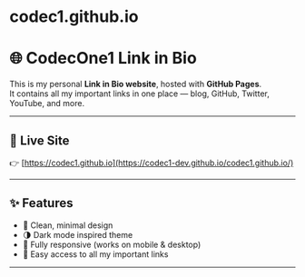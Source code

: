# codec1.github.io
# 🌐 CodecOne1 Link in Bio

This is my personal **Link in Bio website**, hosted with **GitHub Pages**.  
It contains all my important links in one place — blog, GitHub, Twitter, YouTube, and more.

---

## 🚀 Live Site
👉 [https://codec1.github.io](https://codec1-dev.github.io/codec1.github.io/)

---

## ✨ Features
- 🎨 Clean, minimal design  
- 🌗 Dark mode inspired theme  
- 📱 Fully responsive (works on mobile & desktop)  
- 🔗 Easy access to all my important links  

---

